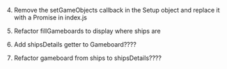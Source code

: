 4. Remove the setGameObjects callback in the Setup object and replace it with a Promise
  in index.js

6. Refactor fillGameboards to display where ships are

7. Add shipsDetails getter to Gameboard????

8. Refactor gameboard from ships to shipsDetails????